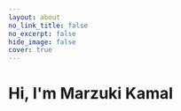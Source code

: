 ```yaml
---
layout: about
no_link_title: false 
no_excerpt: false 
hide_image: false
cover: true
---
```


# Hi, I'm Marzuki Kamal